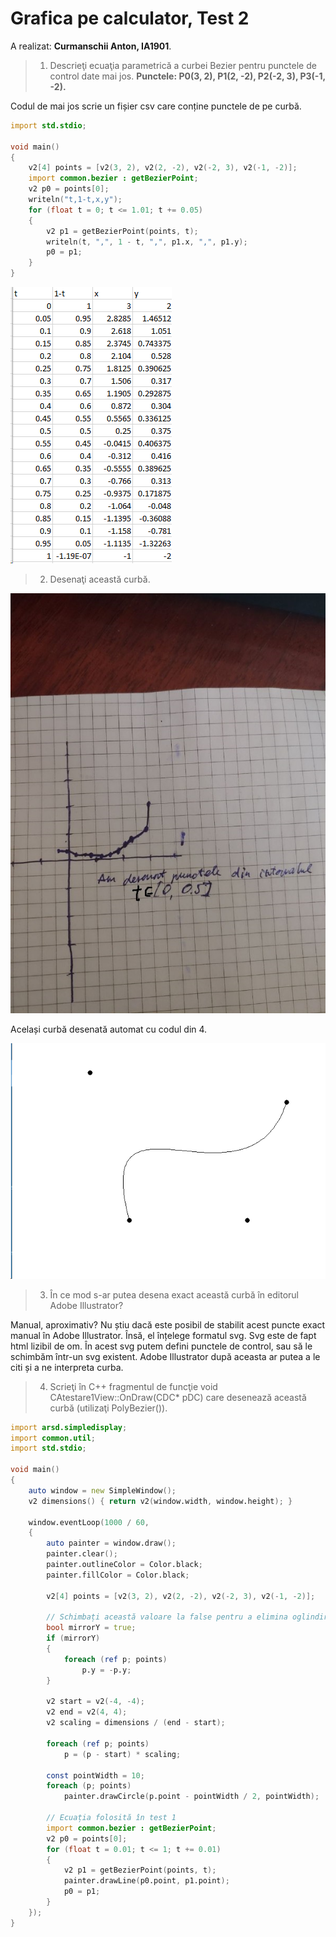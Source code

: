 # Grafica pe calculator, Test 2

A realizat: **Curmanschii Anton, IA1901**.



> 1. Descrieţi ecuaţia parametrică a curbei Bezier pentru punctele de control date mai jos.
> **Punctele: P0(3, 2), P1(2, -2), P2(-2, 3), P3(-1, -2).**

Codul de mai jos scrie un fișier csv care conține punctele de pe curbă.

```d
import std.stdio;

void main()
{
    v2[4] points = [v2(3, 2), v2(2, -2), v2(-2, 3), v2(-1, -2)];
    import common.bezier : getBezierPoint;
    v2 p0 = points[0];
    writeln("t,1-t,x,y");
    for (float t = 0; t <= 1.01; t += 0.05)
    {
        v2 p1 = getBezierPoint(points, t);
        writeln(t, ",", 1 - t, ",", p1.x, ",", p1.y);
        p0 = p1;
    }
}
```

![](images/test2_table.png)


> 2. Desenaţi această curbă.

![](images/test2_graph_manual.jpg)

Același curbă desenată automat cu codul din 4.

![](images/test2_graph_auto.png)


> 3. În ce mod s-ar putea desena exact această curbă în editorul Adobe Illustrator?

Manual, aproximativ? Nu știu dacă este posibil de stabilit acest puncte exact manual în Adobe Illustrator.
Însă, el înțelege formatul svg. Svg este de fapt html lizibil de om. În acest svg putem defini punctele de control, sau să le schimbăm într-un svg existent. Adobe Illustrator după aceasta ar putea a le citi și a ne interpreta curba. 


> 4. Scrieţi în C++ fragmentul de funcţie void CAtestare1View::OnDraw(CDC* pDC) care desenează această curbă (utilizaţi PolyBezier()). 


```d
import arsd.simpledisplay;
import common.util;
import std.stdio;

void main()
{
	auto window = new SimpleWindow();
	v2 dimensions() { return v2(window.width, window.height); }

	window.eventLoop(1000 / 60, 
	{
		auto painter = window.draw();
		painter.clear();
		painter.outlineColor = Color.black;
		painter.fillColor = Color.black;

		v2[4] points = [v2(3, 2), v2(2, -2), v2(-2, 3), v2(-1, -2)];

        // Schimbați această valoare la false pentru a elimina oglindirea.
        bool mirrorY = true;
        if (mirrorY)
        {
            foreach (ref p; points)
                p.y = -p.y;
        }

		v2 start = v2(-4, -4);
		v2 end = v2(4, 4);
		v2 scaling = dimensions / (end - start);

		foreach (ref p; points)
			p = (p - start) * scaling;

		const pointWidth = 10;
		foreach (p; points)
			painter.drawCircle(p.point - pointWidth / 2, pointWidth);
		
        // Ecuația folosită în test 1
		import common.bezier : getBezierPoint;
		v2 p0 = points[0];
		for (float t = 0.01; t <= 1; t += 0.01)
		{
			v2 p1 = getBezierPoint(points, t);
			painter.drawLine(p0.point, p1.point); 
			p0 = p1;
		}
	});
}
```